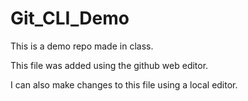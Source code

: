 # Git_CLI_Demo

This is a demo repo made in class.

This file was added using the github web editor.

I can also make changes to this file using a local editor.
